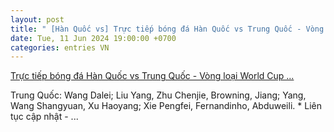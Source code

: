 ```yaml
---
layout: post
title: " [Hàn Quốc vs] Trực tiếp bóng đá Hàn Quốc vs Trung Quốc - Vòng loại World Cup ..."
date: Tue, 11 Jun 2024 19:00:00 +0700
categories: entries VN
---
```

[Trực tiếp bóng đá Hàn Quốc vs Trung Quốc - Vòng loại World Cup ...](https://vietnamnet.vn/truc-tiep-bong-da-han-quoc-vs-trung-quoc-vong-loai-world-cup-2026-2290561.html)

Trung Quốc: Wang Dalei; Liu Yang, Zhu Chenjie, Browning, Jiang; Yang, Wang Shangyuan, Xu Haoyang; Xie Pengfei, Fernandinho, Abduweili. * Liên tục cập nhật - ...

